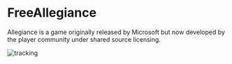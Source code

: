 FreeAllegiance
==============

Allegiance is a game originally released by Microsoft but now developed by the player community under shared source licensing.

![tracking](http://c.statcounter.com/10000712/0/f7a85520/1/)
